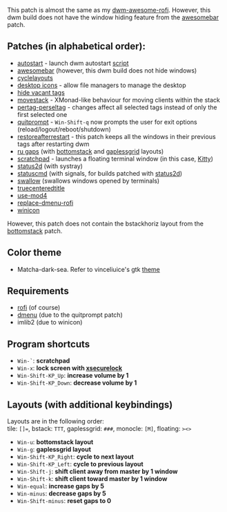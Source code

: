 This patch is almost the same as my [dwm-awesome-rofi](https://github.com/isaackwy/desktop-preferences/tree/master/dwm/dwm-awesome-rofi). However, this dwm build does not have the window hiding feature from the [awesomebar](http://dwm.suckless.org/patches/awesomebar/) patch.

## Patches (in alphabetical order):
- [autostart](https://dwm.suckless.org/patches/autostart/dwm-autostart-20210120-cb3f58a.diff) - launch dwm autostart [script](https://github.com/isaackwy/desktop-preferences/tree/master/dotfiles/.dwm)  
- [awesomebar](http://dwm.suckless.org/patches/awesomebar/) (however, this dwm build does not hide windows)  
- [cyclelayouts](https://dwm.suckless.org/patches/cyclelayouts/)  
- [desktop icons](https://github.com/bakkeby/patches/blob/master/dwm/dwm-desktop_icons-6.3.diff) - allow file managers to manage the desktop  
- [hide vacant tags](https://dwm.suckless.org/patches/hide_vacant_tags/)  
- [movestack](https://raw.githubusercontent.com/bakkeby/dwm-flexipatch/master/patch/movestack.c) - XMonad-like behaviour for moving clients within the stack   
- [pertag-perseltag](https://dwm.suckless.org/patches/pertag/dwm-pertag-perseltag-6.2.diff) - changes affect all selected tags instead of only the first selected one  
- [quitprompt](https://dwm.suckless.org/patches/quitprompt/) - `Win-Shift-q` now prompts the user for exit options (reload/logout/reboot/shutdown)  
- [restoreafterrestart](https://dwm.suckless.org/patches/restoreafterrestart/) - this patch keeps all the windows in their previous tags after restarting dwm  
- [ru gaps](https://web.archive.org/web/20220627080229/https://dwm.suckless.org/patches/ru_gaps/) (with [bottomstack](https://web.archive.org/web/20211205174715/https://dwm.suckless.org/patches/ru_gaps/dwm-ru_bottomstack-6.2.diff) and [gaplessgrid](https://web.archive.org/web/20211205170841/https://dwm.suckless.org/patches/ru_gaps/dwm-ru_gaplessgrid-6.2.diff) layouts)  
- [scratchpad](https://dwm.suckless.org/patches/scratchpad/) - launches a floating terminal window (in this case, [Kitty](https://sw.kovidgoyal.net/kitty/))  
- [status2d](https://dwm.suckless.org/patches/status2d/dwm-status2d-systray-6.4.diff) (with systray)  
- [statuscmd](https://dwm.suckless.org/patches/statuscmd/dwm-statuscmd-status2d-20210405-60bb3df.diff) (with signals, for builds patched with [status2d](https://dwm.suckless.org/patches/status2d/))  
- [swallow](https://dwm.suckless.org/patches/swallow/) (swallows windows opened by terminals)  
- [truecenteredtitle](https://dwm.suckless.org/patches/truecenteredtitle/)  
- [use-mod4](https://slackbuilds.org/slackbuilds/15.0/desktop/dwm/sbo-patches/use-mod4.patch)  
- [replace-dmenu-rofi](https://slackbuilds.org/slackbuilds/15.0/desktop/dwm/sbo-patches/replace-dmenu-rofi.patch)  
- [winicon](https://dwm.suckless.org/patches/winicon/)  

However, this patch does not contain the bstackhoriz layout from the [bottomstack](https://dwm.suckless.org/patches/bottomstack/dwm-bottomstack-6.1.diff) patch.

## Color theme
- Matcha-dark-sea. Refer to vinceliuice's gtk [theme](https://github.com/vinceliuice/Matcha-gtk-theme)

## Requirements
- [rofi](https://github.com/davatorium/rofi) (of course)  
- [dmenu](https://tools.suckless.org/dmenu/) (due to the quitprompt patch)  
- imlib2 (due to winicon)  

## Program shortcuts
+ `` Win-` ``: **scratchpad**  
+ `Win-x`: **lock screen with [xsecurelock](https://github.com/google/xsecurelock)**  
+ `Win-Shift-KP_Up`: **increase volume by 1**  
+ `Win-Shift-KP_Down`: **decrease volume by 1**  

## Layouts (with additional keybindings) 

Layouts are in the following order:  
tile: `[]=`, bstack: `TTT`, gaplessgrid: `###`, monocle: `[M]`, floating: `><>`

+ `Win-u`: **bottomstack layout**  
+ `Win-g`: **gaplessgrid layout**  
+ `Win-Shift-KP_Right`: **cycle to next layout**
+ `Win-Shift-KP_Left`: **cycle to previous layout**
+ `Win-Shift-j`: **shift client away from master by 1 window**  
+ `Win-Shift-k`: **shift client toward master by 1 window**  
+ `Win-equal`: **increase gaps by 5**  
+ `Win-minus`: **decrease gaps by 5**  
+ `Win-Shift-minus`: **reset gaps to 0**  
